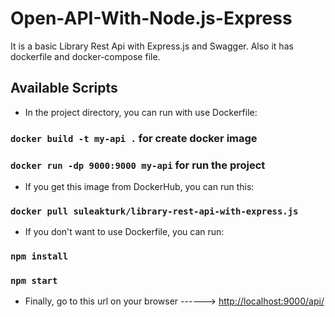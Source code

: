 # Open-API-With-Node.js-Express

It is a basic Library Rest Api with Express.js and Swagger.
Also it has dockerfile and docker-compose file.


## Available Scripts

- In the project directory, you can run with use Dockerfile:


### `docker build -t my-api .` for create docker image

### `docker run -dp 9000:9000 my-api` for run the project


- If you get this image from DockerHub, you can run this:

### `docker pull suleakturk/library-rest-api-with-express.js` 


- If you don't want to use Dockerfile, you can run:

### `npm install` 

### `npm start` 

- Finally, go to this url on your browser   ------>   [http://localhost:9000/api/](http://localhost:9000/api/)

